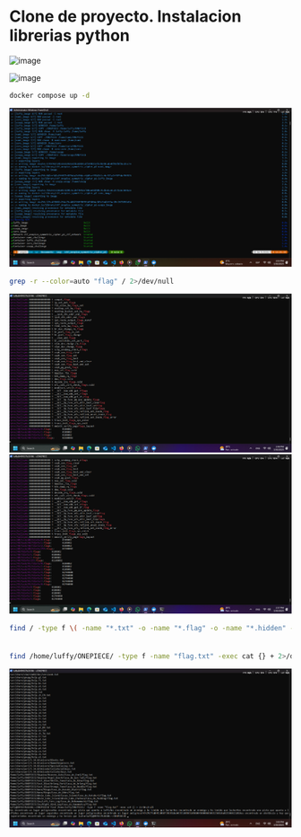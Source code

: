 # Clone de proyecto. Instalacion librerias python
![image](https://github.com/user-attachments/assets/a18ddd7b-d4db-4e15-b10d-3bf3a520ea41)

![image](https://github.com/user-attachments/assets/f3080e73-df2f-4e6c-ae0d-0760719fec40)

```bash
docker compose up -d
```
![alt text](image.png)

```bash
grep -r --color=auto "flag" / 2>/dev/null
```
![alt text](image-1.png)
![alt text](image-2.png)

```bash
find / -type f \( -name "*.txt" -o -name "*.flag" -o -name "*.hidden" -o -name "*.enc" \) 2>/dev/null


find /home/luffy/ONEPIECE/ -type f -name "flag.txt" -exec cat {} + 2>/dev/null

```
![alt text](image-3.png)